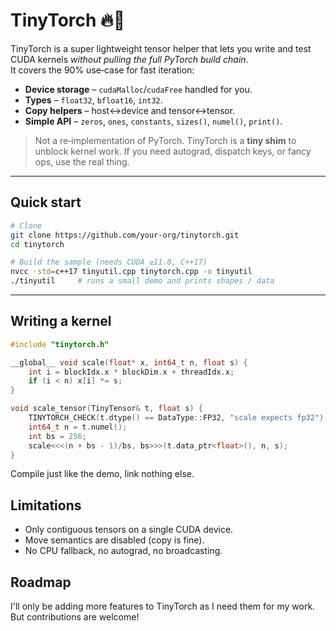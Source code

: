 # TinyTorch 🔥🤏

TinyTorch is a super lightweight tensor helper that lets you write and test CUDA
kernels *without pulling the full PyTorch build chain*.  
It covers the 90% use‑case for fast iteration:

* **Device storage** – `cudaMalloc`/`cudaFree` handled for you.  
* **Types** – `float32`, `bfloat16`, `int32`.  
* **Copy helpers** – host↔device and tensor↔tensor.  
* **Simple API** – `zeros`, `ones`, `constants`, `sizes()`, `numel()`, `print()`.

> Not a re‑implementation of PyTorch. TinyTorch is a **tiny shim** to unblock
> kernel work. If you need autograd, dispatch keys, or fancy ops, use the real
> thing.

---

## Quick start

```bash
# Clone
git clone https://github.com/your‑org/tinytorch.git
cd tinytorch

# Build the sample (needs CUDA ≥11.0, C++17)
nvcc -std=c++17 tinyutil.cpp tinytorch.cpp -o tinyutil
./tinyutil     # runs a small demo and prints shapes / data
```

---

## Writing a kernel

```cpp
#include "tinytorch.h"

__global__ void scale(float* x, int64_t n, float s) {
    int i = blockIdx.x * blockDim.x + threadIdx.x;
    if (i < n) x[i] *= s;
}

void scale_tensor(TinyTensor& t, float s) {
    TINYTORCH_CHECK(t.dtype() == DataType::FP32, "scale expects fp32");
    int64_t n = t.numel();
    int bs = 256;
    scale<<<(n + bs - 1)/bs, bs>>>(t.data_ptr<float>(), n, s);
}
```

Compile just like the demo, link nothing else.

## Limitations
* Only contiguous tensors on a single CUDA device.
* Move semantics are disabled (copy is fine).
* No CPU fallback, no autograd, no broadcasting.


## Roadmap
I'll only be adding more features to TinyTorch as I need them for my work. But contributions are welcome!
